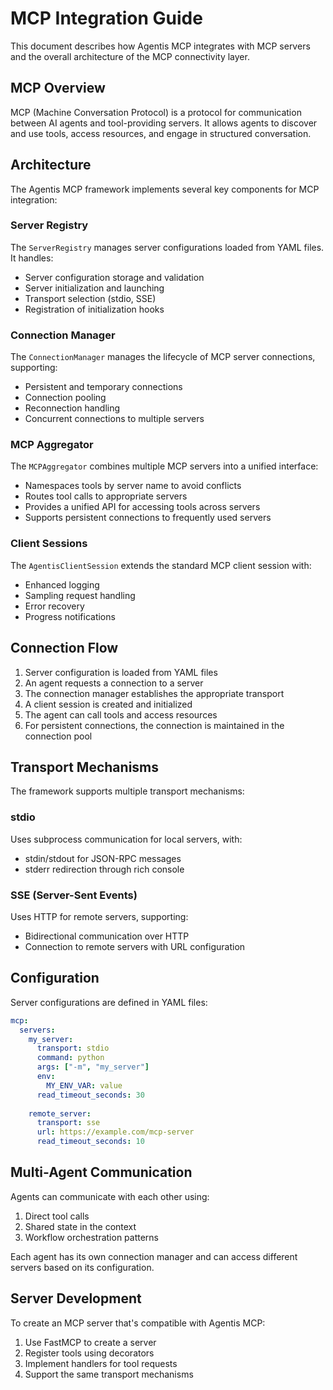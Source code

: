 # MCP Integration Guide

This document describes how Agentis MCP integrates with MCP servers and the overall architecture of the MCP connectivity layer.

## MCP Overview

MCP (Machine Conversation Protocol) is a protocol for communication between AI agents and tool-providing servers. It allows agents to discover and use tools, access resources, and engage in structured conversation.

## Architecture

The Agentis MCP framework implements several key components for MCP integration:

### Server Registry

The `ServerRegistry` manages server configurations loaded from YAML files. It handles:

- Server configuration storage and validation
- Server initialization and launching
- Transport selection (stdio, SSE)
- Registration of initialization hooks

### Connection Manager

The `ConnectionManager` manages the lifecycle of MCP server connections, supporting:

- Persistent and temporary connections
- Connection pooling
- Reconnection handling
- Concurrent connections to multiple servers

### MCP Aggregator

The `MCPAggregator` combines multiple MCP servers into a unified interface:

- Namespaces tools by server name to avoid conflicts
- Routes tool calls to appropriate servers
- Provides a unified API for accessing tools across servers
- Supports persistent connections to frequently used servers

### Client Sessions

The `AgentisClientSession` extends the standard MCP client session with:

- Enhanced logging
- Sampling request handling
- Error recovery
- Progress notifications

## Connection Flow

1. Server configuration is loaded from YAML files
2. An agent requests a connection to a server
3. The connection manager establishes the appropriate transport
4. A client session is created and initialized
5. The agent can call tools and access resources
6. For persistent connections, the connection is maintained in the connection pool

## Transport Mechanisms

The framework supports multiple transport mechanisms:

### stdio

Uses subprocess communication for local servers, with:
- stdin/stdout for JSON-RPC messages
- stderr redirection through rich console

### SSE (Server-Sent Events)

Uses HTTP for remote servers, supporting:
- Bidirectional communication over HTTP
- Connection to remote servers with URL configuration

## Configuration

Server configurations are defined in YAML files:

```yaml
mcp:
  servers:
    my_server:
      transport: stdio
      command: python
      args: ["-m", "my_server"]
      env:
        MY_ENV_VAR: value
      read_timeout_seconds: 30
    
    remote_server:
      transport: sse
      url: https://example.com/mcp-server
      read_timeout_seconds: 10
```

## Multi-Agent Communication

Agents can communicate with each other using:

1. Direct tool calls
2. Shared state in the context
3. Workflow orchestration patterns

Each agent has its own connection manager and can access different servers based on its configuration.

## Server Development

To create an MCP server that's compatible with Agentis MCP:

1. Use FastMCP to create a server
2. Register tools using decorators
3. Implement handlers for tool requests
4. Support the same transport mechanisms